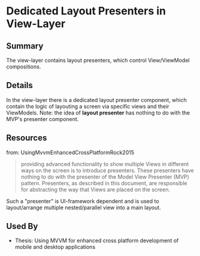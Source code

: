 # Dedicated Layout Presenters in View-Layer

## Summary
The view-layer contains layout presenters, which control View/ViewModel compositions.

## Details
In the view-layer there is a dedicated layout presenter component, which contain the logic of layouting a screen via specific views and their ViewModels.
Note: the idea of __layout presenter__ has nothing to do with the MVP's presenter component.

## Resources
from: UsingMvvmEnhancedCrossPlatformRock2015
> providing advanced functionality to show multiple Views in different ways on the screen is to introduce presenters. These presenters have nothing to do with the presenter of the Model View Presenter (MVP) pattern. Presenters, as described in this document, are responsible for abstracting the way that Views are placed on the screen.

Such a "presenter" is UI-framework dependent and is used to layout/arrange multiple nested/parallel view into a main layout.

## Used By
* Thesis: Using MVVM for enhanced cross platform development of mobile and desktop applications

